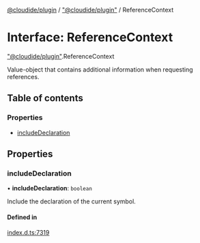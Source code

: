 [@cloudide/plugin](../README.md) / ["@cloudide/plugin"](../modules/_cloudide_plugin_.md) / ReferenceContext

# Interface: ReferenceContext

["@cloudide/plugin"](../modules/_cloudide_plugin_.md).ReferenceContext

Value-object that contains additional information when
requesting references.

## Table of contents

### Properties

- [includeDeclaration](cloudide_plugin_.ReferenceContext.md#includedeclaration)

## Properties

### includeDeclaration

• **includeDeclaration**: `boolean`

Include the declaration of the current symbol.

#### Defined in

[index.d.ts:7319](https://github.com/shuyaqian/cloudide-plugin-api/blob/26b31b9/index.d.ts#L7319)
